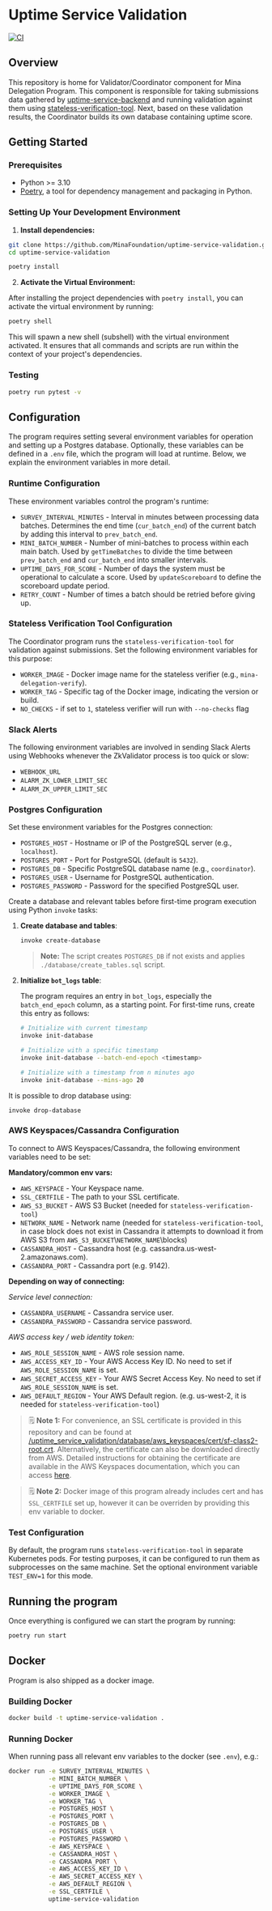 # Uptime Service Validation

[![CI](https://github.com/MinaFoundation/uptime-service-validation/actions/workflows/ci.yaml/badge.svg)](https://github.com/MinaFoundation/uptime-service-validation/actions/workflows/ci.yaml)

## Overview

This repository is home for Validator/Coordinator component for Mina Delegation Program.
This component is responsible for taking submissions data gathered by [uptime-service-backend](https://github.com/MinaFoundation/uptime-service-backend) and running validation against them using [stateless-verification-tool](https://github.com/MinaProtocol/mina/pull/14593). Next, based on these validation results, the Coordinator builds its own database containing uptime score.


## Getting Started

### Prerequisites

- Python >= 3.10
- [Poetry](https://python-poetry.org/docs/), a tool for dependency management and packaging in Python.

### Setting Up Your Development Environment

1. **Install dependencies:**

```sh
git clone https://github.com/MinaFoundation/uptime-service-validation.git
cd uptime-service-validation

poetry install
```

2. **Activate the Virtual Environment:**

After installing the project dependencies with `poetry install`, you can activate the virtual environment by running:

```sh
poetry shell
```

This will spawn a new shell (subshell) with the virtual environment activated. It ensures that all commands and scripts are run within the context of your project's dependencies.

### Testing

```sh
poetry run pytest -v
```

## Configuration

The program requires setting several environment variables for operation and setting up a Postgres database. Optionally, these variables can be defined in a `.env` file, which the program will load at runtime. Below, we explain the environment variables in more detail.

### Runtime Configuration

These environment variables control the program's runtime:

- `SURVEY_INTERVAL_MINUTES` - Interval in minutes between processing data batches. Determines the end time (`cur_batch_end`) of the current batch by adding this interval to `prev_batch_end`.
- `MINI_BATCH_NUMBER` - Number of mini-batches to process within each main batch. Used by `getTimeBatches` to divide the time between `prev_batch_end` and `cur_batch_end` into smaller intervals.
- `UPTIME_DAYS_FOR_SCORE` - Number of days the system must be operational to calculate a score. Used by `updateScoreboard` to define the scoreboard update period.
- `RETRY_COUNT` - Number of times a batch should be retried before giving up.

### Stateless Verification Tool Configuration

The Coordinator program runs the `stateless-verification-tool` for validation against submissions. Set the following environment variables for this purpose:

- `WORKER_IMAGE` - Docker image name for the stateless verifier (e.g., `mina-delegation-verify`).
- `WORKER_TAG` - Specific tag of the Docker image, indicating the version or build.
- `NO_CHECKS` - if set to `1`, stateless verifier will run with `--no-checks` flag

### Slack Alerts

The following environment variables are involved in sending Slack Alerts using Webhooks whenever the ZkValidator process is too quick or slow:

- `WEBHOOK_URL`
- `ALARM_ZK_LOWER_LIMIT_SEC`
- `ALARM_ZK_UPPER_LIMIT_SEC`

### Postgres Configuration

Set these environment variables for the Postgres connection:

- `POSTGRES_HOST` - Hostname or IP of the PostgreSQL server (e.g., `localhost`).
- `POSTGRES_PORT` - Port for PostgreSQL (default is `5432`).
- `POSTGRES_DB` - Specific PostgreSQL database name (e.g., `coordinator`).
- `POSTGRES_USER` - Username for PostgreSQL authentication.
- `POSTGRES_PASSWORD` - Password for the specified PostgreSQL user.

Create a database and relevant tables before first-time program execution using Python `invoke` tasks:

1. **Create database and tables**:

   ```sh
   invoke create-database
   ```

   > **Note:** The script creates `POSTGRES_DB` if not exists and applies `./database/create_tables.sql` script.

2. **Initialize `bot_logs` table**:

   The program requires an entry in `bot_logs`, especially the `batch_end_epoch` column, as a starting point. For first-time runs, create this entry as follows:

   ```sh
   # Initialize with current timestamp
   invoke init-database

   # Initialize with a specific timestamp
   invoke init-database --batch-end-epoch <timestamp>

   # Initialize with a timestamp from n minutes ago
   invoke init-database --mins-ago 20
   ```

It is possible to drop database using:

```
invoke drop-database
```

### AWS Keyspaces/Cassandra Configuration

To connect to AWS Keyspaces/Cassandra, the following environment variables need to be set:

**Mandatory/common env vars:**
- `AWS_KEYSPACE` - Your Keyspace name.
- `SSL_CERTFILE` - The path to your SSL certificate.
- `AWS_S3_BUCKET` - AWS S3 Bucket (needed for `stateless-verification-tool`)
- `NETWORK_NAME` - Network name (needed for `stateless-verification-tool`, in case block does not exist in Cassandra 
                   it attempts to download it from AWS S3 from `AWS_S3_BUCKET`\\`NETWORK_NAME`\blocks)
- `CASSANDRA_HOST` - Cassandra host (e.g. cassandra.us-west-2.amazonaws.com).
- `CASSANDRA_PORT` - Cassandra port (e.g. 9142).

**Depending on way of connecting:**

_Service level connection:_
- `CASSANDRA_USERNAME` - Cassandra service user.
- `CASSANDRA_PASSWORD` - Cassandra service password.

_AWS access key / web identity token:_
- `AWS_ROLE_SESSION_NAME` - AWS role session name.
- `AWS_ACCESS_KEY_ID` - Your AWS Access Key ID. No need to set if `AWS_ROLE_SESSION_NAME` is set.
- `AWS_SECRET_ACCESS_KEY` - Your AWS Secret Access Key. No need to set if `AWS_ROLE_SESSION_NAME` is set.
- `AWS_DEFAULT_REGION` - Your AWS Default region. (e.g. us-west-2, it is needed for `stateless-verification-tool`)

> 🗒️ **Note 1:** For convenience, an SSL certificate is provided in this repository and can be found at [/uptime_service_validation/database/aws_keyspaces/cert/sf-class2-root.crt](/uptime_service_validation/database/aws_keyspaces/cert/sf-class2-root.crt). Alternatively, the certificate can also be downloaded directly from AWS. Detailed instructions for obtaining the certificate are available in the AWS Keyspaces documentation, which you can access [here](https://docs.aws.amazon.com/keyspaces/latest/devguide/using_python_driver.html#using_python_driver.BeforeYouBegin).

> 🗒️ **Note 2:** Docker image of this program already includes cert and has `SSL_CERTFILE` set up, however it can be overriden by providing this env variable to docker.

### Test Configuration

By default, the program runs `stateless-verification-tool` in separate Kubernetes pods. For testing purposes, it can be configured to run them as subprocesses on the same machine. Set the optional environment variable `TEST_ENV=1` for this mode.

## Running the program

Once everything is configured we can start the program by running:

```sh
poetry run start
```

## Docker

Program is also shipped as a docker image.

### Building Docker

```sh
docker build -t uptime-service-validation .
```

### Running Docker

When running pass all relevant env variables to the docker (see `.env`), e.g.:

```sh
docker run -e SURVEY_INTERVAL_MINUTES \
           -e MINI_BATCH_NUMBER \
           -e UPTIME_DAYS_FOR_SCORE \
           -e WORKER_IMAGE \
           -e WORKER_TAG \
           -e POSTGRES_HOST \
           -e POSTGRES_PORT \
           -e POSTGRES_DB \
           -e POSTGRES_USER \
           -e POSTGRES_PASSWORD \
           -e AWS_KEYSPACE \
           -e CASSANDRA_HOST \
           -e CASSANDRA_PORT \
           -e AWS_ACCESS_KEY_ID \
           -e AWS_SECRET_ACCESS_KEY \
           -e AWS_DEFAULT_REGION \
           -e SSL_CERTFILE \
           uptime-service-validation
```
